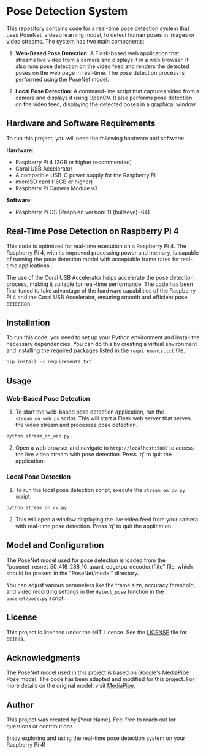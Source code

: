# Pose Detection System

This repository contains code for a real-time pose detection system that uses PoseNet, a deep learning model, to detect human poses in images or video streams. The system has two main components:

1. **Web-Based Pose Detection**: A Flask-based web application that streams live video from a camera and displays it in a web browser. It also runs pose detection on the video feed and renders the detected poses on the web page in real-time. The pose detection process is performed using the PoseNet model.

2. **Local Pose Detection**: A command-line script that captures video from a camera and displays it using OpenCV. It also performs pose detection on the video feed, displaying the detected poses in a graphical window.

## Hardware and Software Requirements

To run this project, you will need the following hardware and software:

**Hardware:**
- Raspberry Pi 4 (2GB or higher recommended)
- Coral USB Accelerator
- A compatible USB-C power supply for the Raspberry Pi
- microSD card (16GB or higher)
- Raspberry Pi Camera Module v3

**Software:**
- Raspberry Pi OS (Raspbian version: 11 (bullseye) - 64)

## Real-Time Pose Detection on Raspberry Pi 4

This code is optimized for real-time execution on a Raspberry Pi 4. The Raspberry Pi 4, with its improved processing power and memory, is capable of running the pose detection model with acceptable frame rates for real-time applications.

The use of the Coral USB Accelerator helps accelerate the pose detection process, making it suitable for real-time performance. The code has been fine-tuned to take advantage of the hardware capabilities of the Raspberry Pi 4 and the Coral USB Accelerator, ensuring smooth and efficient pose detection.

## Installation

To run this code, you need to set up your Python environment and install the necessary dependencies. You can do this by creating a virtual environment and installing the required packages listed in the `requirements.txt` file.

```bash
pip install -r requirements.txt
```

## Usage

### Web-Based Pose Detection

1. To start the web-based pose detection application, run the `stream_on_web.py` script. This will start a Flask web server that serves the video stream and processes pose detection.

```bash
python stream_on_web.py
```

2. Open a web browser and navigate to `http://localhost:5000` to access the live video stream with pose detection. Press 'q' to quit the application.

### Local Pose Detection

1. To run the local pose detection script, execute the `stream_on_cv.py` script.

```bash
python stream_on_cv.py
```

2. This will open a window displaying the live video feed from your camera with real-time pose detection. Press 'q' to quit the application.

## Model and Configuration

The PoseNet model used for pose detection is loaded from the "posenet_resnet_50_416_288_16_quant_edgetpu_decoder.tflite" file, which should be present in the "PoseNet/model" directory.

You can adjust various parameters like the frame size, accuracy threshold, and video recording settings in the `detect_pose` function in the `posenet/pose.py` script.

## License

This project is licensed under the MIT License. See the [LICENSE](LICENSE.md) file for details.

## Acknowledgments

The PoseNet model used in this project is based on Google's MediaPipe Pose model. The code has been adapted and modified for this project. For more details on the original model, visit [MediaPipe](https://google.github.io/mediapipe/solutions/pose).

## Author

This project was created by [Your Name]. Feel free to reach out for questions or contributions.

Enjoy exploring and using the real-time pose detection system on your Raspberry Pi 4!